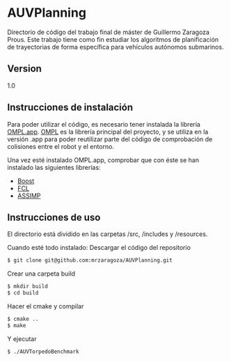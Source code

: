# AUVPlanning

Directorio de código del trabajo final de máster de Guillermo Zaragoza Prous. Este trabajo tiene como fin estudiar los algoritmos de planificación de trayectorias de forma específica para vehículos autónomos submarinos.

## Version
1.0

## Instrucciones de instalación
Para poder utilizar el código, es necesario tener instalada la librería [OMPL.app]. [OMPL] es la librería principal del proyecto, y se utiliza en la versión .app para poder reutilizar parte del código de comprobación de colisiones entre el robot y el entorno.

Una vez esté instalado OMPL.app, comprobar que con éste se han instalado las siguientes librerías:
- [Boost]
- [FCL]
- [ASSIMP]

## Instrucciones de uso
El directorio está dividido en las carpetas /src, /includes y /resources.

Cuando esté todo instalado:
Descargar el código del repositorio
```sh
$ git clone git@github.com:mrzaragoza/AUVPlanning.git
```
Crear una carpeta build
```sh
$ mkdir build
$ cd build
```
Hacer el cmake y compilar
```sh
$ cmake ..
$ make
```
Y ejecutar
```sh
$ ./AUVTorpedoBenchmark
```

[boost]: <http://www.boost.org/>
[fcl]: <https://github.com/flexible-collision-library/fcl>
[assimp]: <http://www.assimp.org/>
[ompl]: <http://ompl.kavrakilab.org>
[OMPL.app]: <http://ompl.kavrakilab.org/download.html>
